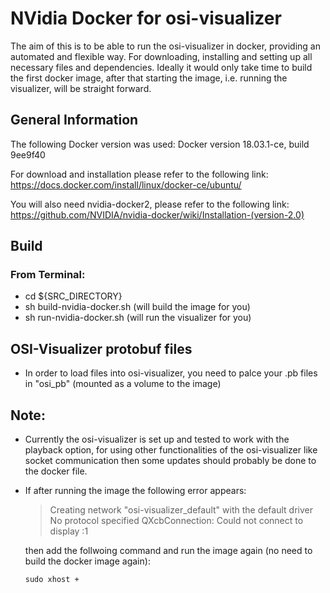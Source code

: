 # NVidia Docker for osi-visualizer

The aim of this is to be able to run the osi-visualizer in docker,
providing an automated and flexible way. For downloading, installing
and setting up all necessary files and dependencies. Ideally it would
only take time to build the first docker image, after that starting
the image, i.e. running the visualizer, will be straight forward.

## General Information

The following Docker version was used:
Docker version 18.03.1-ce, build 9ee9f40

For download and installation please refer to the following link:
https://docs.docker.com/install/linux/docker-ce/ubuntu/

You will also need nvidia-docker2, please refer to the following link:
https://github.com/NVIDIA/nvidia-docker/wiki/Installation-(version-2.0)


## Build
### From Terminal:
- cd ${SRC_DIRECTORY}
- sh build-nvidia-docker.sh (will build the image for you)
- sh run-nvidia-docker.sh (will run the visualizer for you)

## OSI-Visualizer protobuf files
- In order to load files into osi-visualizer, you need to palce your
  .pb files in "osi_pb" (mounted as a volume to the image)

## Note:

- Currently the osi-visualizer is set up and tested to work with the
  playback option, for using other functionalities of the
  osi-visualizer like socket communication then some updates should
  probably be done to the docker file.

- If after running the image the following error appears:

  > Creating network "osi-visualizer_default" with the default driver
  > No protocol specified
  > QXcbConnection: Could not connect to display :1

  then add the follwoing command and run the image again (no need to
  build the docker image again):

  ```sudo xhost +```
